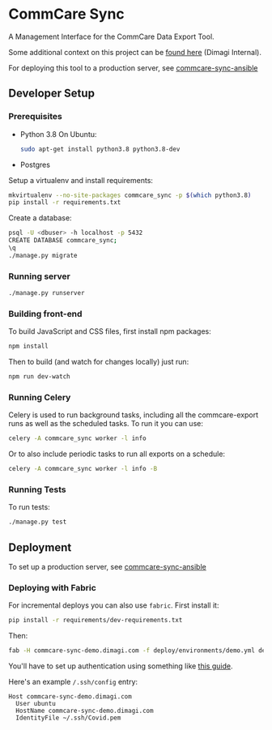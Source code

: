 # CommCare Sync

A Management Interface for the CommCare Data Export Tool.

Some additional context on this project can be [found here](https://docs.google.com/document/d/1r8ZQAjCGbxX8pXWtIq0ODJOpqqI27YqPDN4vuR_CLGw/edit) (Dimagi Internal).

For deploying this tool to a production server, see [commcare-sync-ansible](https://github.com/dimagi/commcare-sync-ansible)

## Developer Setup

### Prerequisites
- Python 3.8
    On Ubuntu:
    ```bash
    sudo apt-get install python3.8 python3.8-dev
    ```
- Postgres

Setup a virtualenv and install requirements:

```bash
mkvirtualenv --no-site-packages commcare_sync -p $(which python3.8)
pip install -r requirements.txt
```

Create a database:

```bash
psql -U <dbuser> -h localhost -p 5432
CREATE DATABASE commcare_sync;
\q
./manage.py migrate
```

### Running server

```bash
./manage.py runserver
```

### Building front-end

To build JavaScript and CSS files, first install npm packages:

```bash
npm install
```

Then to build (and watch for changes locally) just run:

```bash
npm run dev-watch
```

### Running Celery

Celery is used to run background tasks, including all the commcare-export runs as well as 
the scheduled tasks. To run it you can use:

```bash
celery -A commcare_sync worker -l info
```

Or to also include periodic tasks to run all exports on a schedule:

```bash
celery -A commcare_sync worker -l info -B
```

### Running Tests

To run tests:

```bash
./manage.py test
```

## Deployment

To set up a production server, see [commcare-sync-ansible](https://github.com/dimagi/commcare-sync-ansible)

### Deploying with Fabric

For incremental deploys you can also use `fabric`. First install it:

```bash
pip install -r requirements/dev-requirements.txt
```

Then:

```bash
fab -H commcare-sync-demo.dimagi.com -f deploy/environments/demo.yml deploy
```

You'll have to set up authentication using something like [this guide](https://stackoverflow.com/a/5071823/8207).

Here's an example `/.ssh/config` entry:

```
Host commcare-sync-demo.dimagi.com
  User ubuntu
  HostName commcare-sync-demo.dimagi.com
  IdentityFile ~/.ssh/Covid.pem
```
